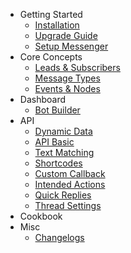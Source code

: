 - Getting Started
	- [Installation](/docs/wordpress/installation)
	- [Upgrade Guide](/docs/wordpress/upgrade)
	- [Setup Messenger](/docs/wordpress/setup-messenger)
- Core Concepts
    - [Leads & Subscribers](/docs/wordpress/leads-and-subscribers)
	- [Message Types](/docs/wordpress/message-types)
	- [Events & Nodes](/docs/wordpress/events)
- Dashboard
	- [Bot Builder](/docs/wordpress/bot-builder)
- API
	- [Dynamic Data](/docs/wordpress/dynamic-data)
	- [API Basic](/docs/wordpress/api)
	- [Text Matching](/docs/wordpress/text-matching)
	- [Shortcodes](/docs/wordpress/shortcodes)
	- [Custom Callback](/docs/wordpress/custom-callback)
	- [Intended Actions](/docs/wordpress/intended-actions)
	- [Quick Replies](/docs/wordpress/quick-replies)
	- [Thread Settings](/docs/wordpress/thread-settings)
- Cookbook
- Misc
    - [Changelogs](/docs/wordpress/changelogs)